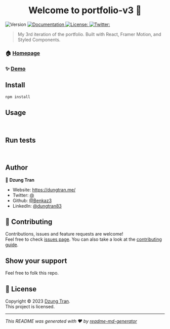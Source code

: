 <h1 align="center">Welcome to portfolio-v3 👋</h1>
<p>
  <img alt="Version" src="https://img.shields.io/badge/version- -blue.svg?cacheSeconds=2592000" />
  <a href=" " target="_blank">
    <img alt="Documentation" src="https://img.shields.io/badge/documentation-yes-brightgreen.svg" />
  </a>
  <a href=" " target="_blank">
    <img alt="License:  " src="https://img.shields.io/badge/License- -yellow.svg" />
  </a>
  <a href="https://twitter.com/ " target="_blank">
    <img alt="Twitter:  " src="https://img.shields.io/twitter/follow/ .svg?style=social" />
  </a>
</p>

> My 3rd iteration of the portfolio. Built with React, Framer Motion, and Styled Components.

### 🏠 [Homepage](https://benkaz3-tenzies-game.netlify.app/)

### ✨ [Demo](https://benkaz3-tenzies-game.netlify.app/)

## Install

```sh
npm install
```

## Usage

```sh
 
```

## Run tests

```sh
 
```

## Author

👤 **Dzung Tran**

* Website: https://dungtran.me/
* Twitter: [@ ](https://twitter.com/ )
* Github: [@Benkaz3](https://github.com/Benkaz3)
* LinkedIn: [@dungtran83](https://linkedin.com/in/dungtran83)

## 🤝 Contributing

Contributions, issues and feature requests are welcome!<br />Feel free to check [issues page]( ). You can also take a look at the [contributing guide]( ).

## Show your support

Feel free to folk this repo. 

## 📝 License

Copyright © 2023 [Dzung Tran](https://github.com/Benkaz3).<br />
This project is [ ]( ) licensed.

***
_This README was generated with ❤️ by [readme-md-generator](https://github.com/kefranabg/readme-md-generator)_